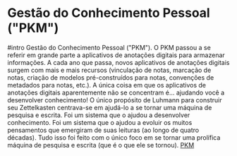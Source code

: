 # Gestão do Conhecimento Pessoal ("PKM")
#intro
Gestão do Conhecimento Pessoal ("PKM"). O PKM passou a se referir em grande parte a aplicativos de anotações digitais para armazenar informações. A cada ano que passa, novos aplicativos de anotações digitais surgem com mais e mais recursos (vinculação de notas, marcação de notas, criação de modelos pré-construídos para notas, convenções de metadados para notas, etc.). A única coisa em que os aplicativos de anotações digitais aparentemente não se concentram é... ajudando você a desenvolver conhecimento! O único propósito de Luhmann para construir seu Zettelkasten centrava-se em ajudá-lo a se tornar uma máquina de pesquisa e escrita. Foi um sistema que o ajudou a desenvolver conhecimento. Foi um sistema que o ajudou a evoluir os muitos pensamentos que emergiram de suas leituras (ao longo de quatro décadas). Tudo isso foi feito com o único foco em se tornar uma prolífica máquina de pesquisa e escrita (que é o que ele se tornou). [PKM](https://publish.obsidian.md/aidanhelfant/Concept+Notes/How+Personal+Knowledge+Management+Saved+me+From+Video+Game+Addiction)
